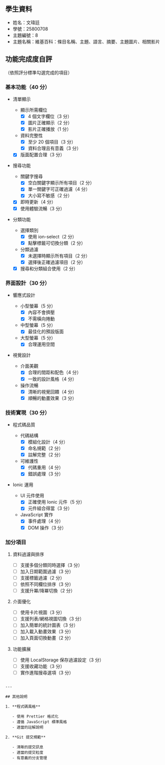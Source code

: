 ## 學生資料

- 姓名：文瑋廷
- 學號：25800708
- 主題編號：8
- 主題名稱：維基百科：條目名稱、主題、語言、摘要、主題圖片、相關影片

## 功能完成度自評

（依照評分標準勾選完成的項目）

### 基本功能（40 分）

- 清單顯示

  - 顯示所需欄位
    - [X] 4 個文字欄位（3 分）
    - [X] 圖片正確顯示（2 分）
    - [X] 影片正確播放（1 分）
  - 資料完整性
    - [X] 至少 20 個項目（3 分）
    - [X] 資料合理且有意義（3 分）
  - [X] 版面配置合理（3 分）

- 搜尋功能

  - 關鍵字搜尋
    - [X] 空白關鍵字顯示所有項目（2 分）
    - [X] 單一關鍵字可正確過濾（4 分）
    - [X] 大小寫不敏感（2 分）
  - [X] 即時更新（4 分）
  - [X] 使用體驗流暢（3 分）

- 分類功能
  - 選擇類別
    - [X] 使用 ion-select（2 分）
    - [X] 點擊標籤可切換分類（2 分）
  - 分類過濾
    - [X] 未選擇時顯示所有項目（2 分）
    - [X] 選擇後正確過濾項目（2 分）
  - [X] 搜尋和分類組合使用（2 分）

### 界面設計（30 分）

- 響應式設計

  - 小型螢幕（5 分）
    - [X] 內容不會擠壓
    - [X] 不需橫向捲動
  - 中型螢幕（5 分）
    - [X] 最佳化的預設版面
  - 大型螢幕（5 分）
    - [X] 合理運用空間

- 視覺設計
  - 介面美觀
    - [X] 合理的間距和配色（4 分）
    - [X] 一致的設計風格（4 分）
  - 操作流暢
    - [X] 清晰的視覺回饋（4 分）
    - [X] 順暢的動畫效果（3 分）

### 技術實現（30 分）

- 程式碼品質

  - 代碼結構
    - [X] 模組化設計（4 分）
    - [X] 命名規範（2 分）
    - [X] 註解完整（2 分）
  - 可維護性
    - [X] 代碼重用（4 分）
    - [X] 錯誤處理（3 分）

- Ionic 運用
  - UI 元件使用
    - [X] 正確使用 Ionic 元件（5 分）
    - [X] 元件組合得當（3 分）
  - JavaScript 實作
    - [X] 事件處理（4 分）
    - [X] DOM 操作（3 分）

### 加分項目

1. 資料過濾與排序

   - [ ] 支援多個分類同時選擇（3 分）
   - [ ] 加入日期範圍過濾（3 分）
   - [ ] 支援標籤過濾（2 分）
   - [ ] 依照不同欄位排序（3 分）
   - [ ] 支援升冪/降冪切換（2 分）

2. 介面優化

   - [ ] 使用卡片視圖（3 分）
   - [ ] 支援列表/網格視圖切換（3 分）
   - [ ] 加入簡單的統計圖表（3 分）
   - [ ] 加入載入動畫效果（3 分）
   - [ ] 加入頁面切換動畫（2 分）

3. 功能擴展

   - [ ] 使用 LocalStorage 保存過濾設定（3 分）
   - [ ] 支援收藏功能（3 分）
   - [ ] 實作進階搜尋選項（3 分）
```

---

## 其他說明

1. **程式碼風格**

   - 使用 Prettier 格式化
   - 遵循 JavaScript 標準風格
   - 適當的註解說明

2. **Git 提交規範**

   - 清晰的提交訊息
   - 適當的提交粒度
   - 有意義的分支管理
